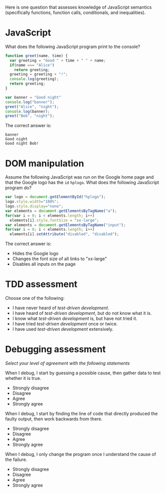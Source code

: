 Here is one question that assesses knowledge of JavaScript semantics (specifically functions, function calls, conditionals, and inequalities).

# JavaScript
What does the following JavaScript program print to the console?

```javascript
function greet(name, time) {
  var greeting = "Good " + time + " " + name;
  if(name === "Alice")
    return greeting;
  greeting = greeting + "!";
  console.log(greeting);
  return greeting;
}

var banner = "Good night"
console.log("banner");
greet("Alice", "night");
console.log(banner);
greet("Bob", "night");
```

The correct answer is:

```
banner
Good night
Good night Bob!
```

# DOM manipulation

Assume the following JavaScript was run on the Google home page and that the Google logo has the `id` `hplogo`. What does the following JavaScript program do?

```javascript
var logo = document.getElementById("hplogo");
logo.style.width="100%";
logo.style.display="none";
var elements = document.getElementsByTagName("a");
for(var i = 0; i < elements.length; i++)
  elements[i].style.fontSize = "xx-large";
var elements = document.getElementsByTagName("input");
for(var i = 0; i < elements.length; i++)
  elements[i].setAttribute("disabled", "disabled");
```

The correct answer is:

* Hides the Google logo
* Changes the font size of all links to "xx-large"
* Disables all inputs on the page

# TDD assessment

Choose one of the following:

* I have never heard of _test-driven development_.
* I have heard of _test-driven development_, but do not know what it is.
* I know what _test-driven development_ is, but have not tried it.
* I have tried _test-driven development_ once or twice.
* I have used _test-driven development_ extensively.

# Debugging assessment

_Select your level of agreement with the following statements_

When I debug, I start by guessing a possible cause, then gather data to test whether it is true.
* Strongly disagree
* Disagree
* Agree
* Strongly agree

When I debug, I start by finding the line of code that directly produced the faulty output, then work backwards from there.
* Strongly disagree
* Disagree
* Agree
* Strongly agree

When I debug, I only change the program once I understand the cause of the failure.
* Strongly disagree
* Disagree
* Agree
* Strongly agree
